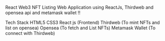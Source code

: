 React Web3 NFT Listing Web Application using ReactJs, Thirdweb and opensea api and metamask wallet !!

Tech Stack
HTML5
CSS3
React js (Frontend)
Thirdweb (To mint NFTs and list on opensea)
Opensea (To fetch and List NFTs)
Metamask Wallet (To connect with Thirdweb)